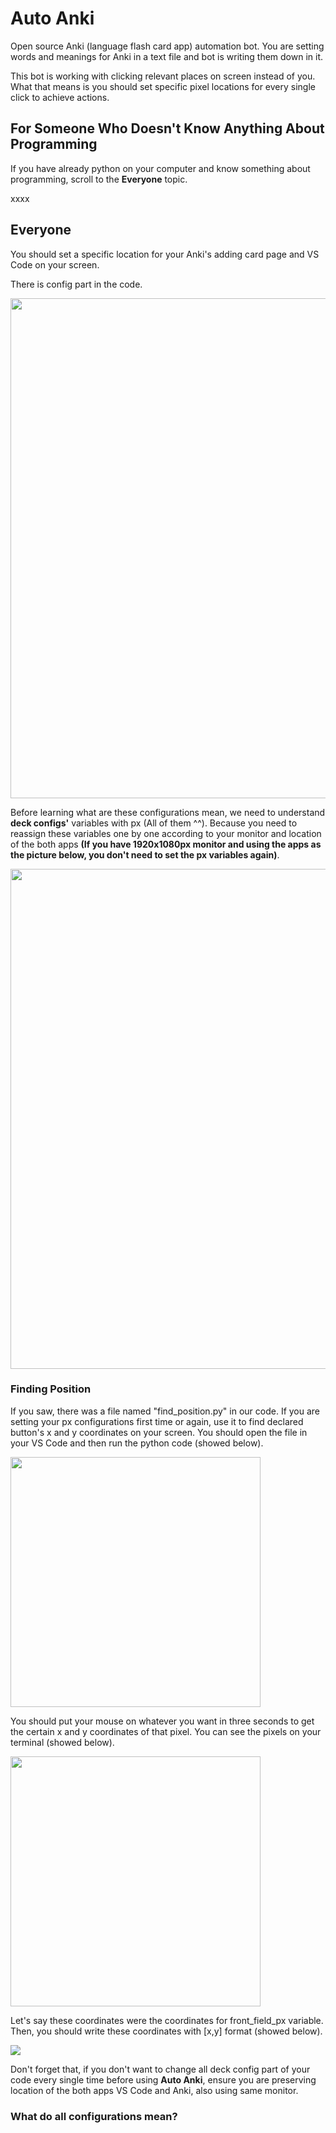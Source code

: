 # Auto Anki
Open source Anki (language flash card app) automation bot. You are setting words and meanings for Anki in a text file and bot is writing them down in it.

This bot is working with clicking relevant places on screen instead of you. 
What that means is you should set specific pixel locations for every single click to achieve actions.

## For Someone Who Doesn't Know Anything About Programming

If you have already python on your computer and know something about programming, scroll to the <strong>Everyone</strong> topic.

xxxx

## Everyone

You should set a specific location for your Anki's adding card page and VS Code on your screen. 

There is config part in the code.

<img src="https://user-images.githubusercontent.com/86871383/210197768-905c4c0c-7c08-4dd3-8554-d5fbf247447b.png" width="800" />

Before learning what are these configurations mean, we need to understand <strong>deck configs'</strong> variables with px (All of them ^^). Because you need to reassign these variables one by one according to your monitor and location of the both apps <strong>(If you have 1920x1080px monitor and using the apps as the picture below, you don't need to set the px variables again)</strong>.

<img src="https://user-images.githubusercontent.com/86871383/210191278-52283596-8a43-447b-a39d-2d4793ed0c5b.png" width="800" />

### Finding Position

If you saw, there was a file named "find_position.py" in our code. If you are setting your px configurations first time or again, use it to find declared button's x and y coordinates on your screen. You should open the file in your VS Code and then run the python code (showed below). 

<img src="https://user-images.githubusercontent.com/86871383/210199003-8e93d5a1-23c3-4be0-aeb5-d9f0fbac7c03.png" width="400" />

You should put your mouse on whatever you want in three seconds to get the certain x and y coordinates of that pixel. You can see the pixels on your terminal (showed below). 

<img src="https://user-images.githubusercontent.com/86871383/210199277-cdac661a-c74b-4362-ae71-89852b1cfc21.png" width="400" />

Let's say these coordinates were the coordinates for front_field_px variable. Then, you should write these coordinates with [x,y] format (showed below). 

<img src="https://user-images.githubusercontent.com/86871383/210199622-c3a4493a-fdfa-4219-9274-37d4ac084334.png">

Don't forget that, if you don't want to change all deck config part of your code every single time before using <strong>Auto Anki</strong>, ensure you are preserving location of the both apps VS Code and Anki, also using same monitor.

### What do all configurations mean?
